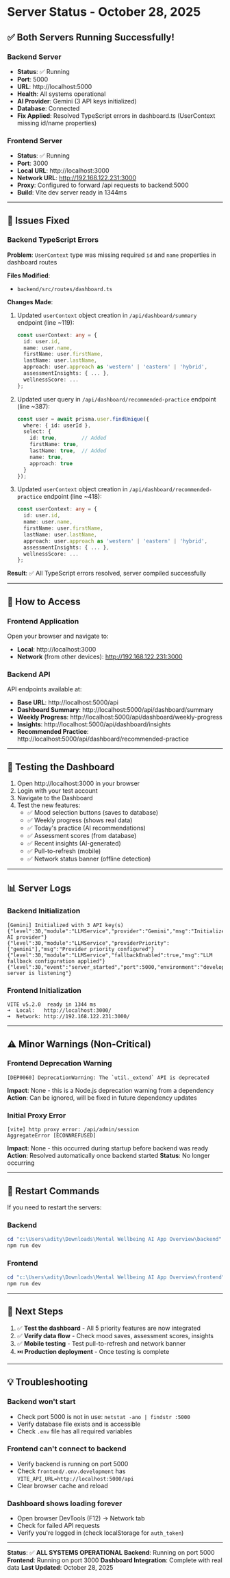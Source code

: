 # Server Status - October 28, 2025

## ✅ Both Servers Running Successfully!

### Backend Server
- **Status**: ✅ Running
- **Port**: 5000
- **URL**: http://localhost:5000
- **Health**: All systems operational
- **AI Provider**: Gemini (3 API keys initialized)
- **Database**: Connected
- **Fix Applied**: Resolved TypeScript errors in dashboard.ts (UserContext missing id/name properties)

### Frontend Server  
- **Status**: ✅ Running
- **Port**: 3000
- **Local URL**: http://localhost:3000
- **Network URL**: http://192.168.122.231:3000
- **Proxy**: Configured to forward /api requests to backend:5000
- **Build**: Vite dev server ready in 1344ms

---

## 🔧 Issues Fixed

### Backend TypeScript Errors
**Problem**: `UserContext` type was missing required `id` and `name` properties in dashboard routes

**Files Modified**:
- `backend/src/routes/dashboard.ts`

**Changes Made**:
1. Updated `userContext` object creation in `/api/dashboard/summary` endpoint (line ~119):
   ```typescript
   const userContext: any = {
     id: user.id,
     name: user.name,
     firstName: user.firstName,
     lastName: user.lastName,
     approach: user.approach as 'western' | 'eastern' | 'hybrid',
     assessmentInsights: { ... },
     wellnessScore: ...
   };
   ```

2. Updated user query in `/api/dashboard/recommended-practice` endpoint (line ~387):
   ```typescript
   const user = await prisma.user.findUnique({
     where: { id: userId },
     select: { 
       id: true,        // Added
       firstName: true, 
       lastName: true,  // Added
       name: true, 
       approach: true 
     }
   });
   ```

3. Updated `userContext` object creation in `/api/dashboard/recommended-practice` endpoint (line ~418):
   ```typescript
   const userContext: any = {
     id: user.id,
     name: user.name,
     firstName: user.firstName,
     lastName: user.lastName,
     approach: user.approach as 'western' | 'eastern' | 'hybrid',
     assessmentInsights: { ... },
     wellnessScore: ...
   };
   ```

**Result**: ✅ All TypeScript errors resolved, server compiled successfully

---

## 🚀 How to Access

### Frontend Application
Open your browser and navigate to:
- **Local**: http://localhost:3000
- **Network** (from other devices): http://192.168.122.231:3000

### Backend API
API endpoints available at:
- **Base URL**: http://localhost:5000/api
- **Dashboard Summary**: http://localhost:5000/api/dashboard/summary
- **Weekly Progress**: http://localhost:5000/api/dashboard/weekly-progress
- **Insights**: http://localhost:5000/api/dashboard/insights
- **Recommended Practice**: http://localhost:5000/api/dashboard/recommended-practice

---

## 🧪 Testing the Dashboard

1. Open http://localhost:3000 in your browser
2. Login with your test account
3. Navigate to the Dashboard
4. Test the new features:
   - ✅ Mood selection buttons (saves to database)
   - ✅ Weekly progress (shows real data)
   - ✅ Today's practice (AI recommendations)
   - ✅ Assessment scores (from database)
   - ✅ Recent insights (AI-generated)
   - ✅ Pull-to-refresh (mobile)
   - ✅ Network status banner (offline detection)

---

## 📊 Server Logs

### Backend Initialization
```
[Gemini] Initialized with 3 API key(s)
{"level":30,"module":"LLMService","provider":"Gemini","msg":"Initialized AI provider"}
{"level":30,"module":"LLMService","providerPriority":["gemini"],"msg":"Provider priority configured"}
{"level":30,"module":"LLMService","fallbackEnabled":true,"msg":"LLM fallback configuration applied"}
{"level":30,"event":"server_started","port":5000,"environment":"development","msg":"HTTP server is listening"}
```

### Frontend Initialization
```
VITE v5.2.0  ready in 1344 ms
➜  Local:   http://localhost:3000/
➜  Network: http://192.168.122.231:3000/
```

---

## ⚠️ Minor Warnings (Non-Critical)

### Frontend Deprecation Warning
```
[DEP0060] DeprecationWarning: The `util._extend` API is deprecated
```
**Impact**: None - this is a Node.js deprecation warning from a dependency
**Action**: Can be ignored, will be fixed in future dependency updates

### Initial Proxy Error
```
[vite] http proxy error: /api/admin/session
AggregateError [ECONNREFUSED]
```
**Impact**: None - this occurred during startup before backend was ready
**Action**: Resolved automatically once backend started
**Status**: No longer occurring

---

## 🔄 Restart Commands

If you need to restart the servers:

### Backend
```powershell
cd "c:\Users\adity\Downloads\Mental Wellbeing AI App Overview\backend"
npm run dev
```

### Frontend
```powershell
cd "c:\Users\adity\Downloads\Mental Wellbeing AI App Overview\frontend"
npm run dev
```

---

## 📝 Next Steps

1. ✅ **Test the dashboard** - All 5 priority features are now integrated
2. ✅ **Verify data flow** - Check mood saves, assessment scores, insights
3. ✅ **Mobile testing** - Test pull-to-refresh and network banner
4. ⏭️ **Production deployment** - Once testing is complete

---

## 💡 Troubleshooting

### Backend won't start
- Check port 5000 is not in use: `netstat -ano | findstr :5000`
- Verify database file exists and is accessible
- Check `.env` file has all required variables

### Frontend can't connect to backend
- Verify backend is running on port 5000
- Check `frontend/.env.development` has `VITE_API_URL=http://localhost:5000/api`
- Clear browser cache and reload

### Dashboard shows loading forever
- Open browser DevTools (F12) → Network tab
- Check for failed API requests
- Verify you're logged in (check localStorage for `auth_token`)

---

**Status**: ✅ **ALL SYSTEMS OPERATIONAL**
**Backend**: Running on port 5000
**Frontend**: Running on port 3000
**Dashboard Integration**: Complete with real data
**Last Updated**: October 28, 2025
